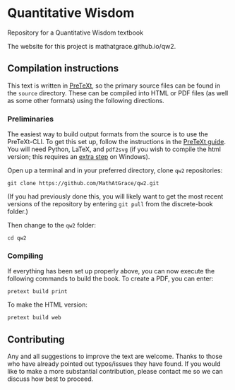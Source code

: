 # Quantitative Wisdom

Repository for a Quantitative Wisdom textbook

The website for this project is mathatgrace.github.io/qw2.

## Compilation instructions

This text is written in [PreTeXt](https://pretextbook.org), so the primary source files can be found in the `source` directory. These can be compiled into HTML or PDF files (as well as some other formats) using the following directions.

### Preliminaries

The easiest way to build output formats from the source is to use the PreTeXt-CLI. To get this set up, follow the instructions in the [PreTeXt guide](https://pretextbook.org/doc/guide/html/quickstart-getting-pretext.html). You will need Python, LaTeX, and `pdf2svg` (if you wish to compile the html version; this requires an [extra step](https://pretextbook.org/doc/guide/html/section-installing-pdf2svg.html) on Windows).

Open up a terminal and in your preferred directory, clone `qw2` repositories:

`git clone https://github.com/MathAtGrace/qw2.git`

(If you had previously done this, you will likely want to get the most recent versions of the repository by entering `git pull` from the discrete-book folder.)

Then change to the `qw2` folder:

`cd qw2`

### Compiling

If everything has been set up properly above, you can now execute the following commands to build the book. To create a PDF, you can enter:

`pretext build print`

To make the HTML version:

`pretext build web`

## Contributing

Any and all suggestions to improve the text are welcome. Thanks to those who have already pointed out typos/issues they have found. If you would like to make a more substantial contribution, please contact me so we can discuss how best to proceed.